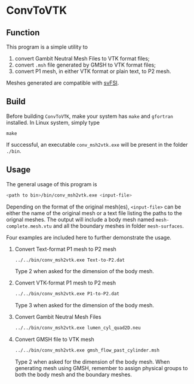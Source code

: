# ConvToVTK

## Function 

This program is a simple utility to 

1. convert Gambit Neutral Mesh Files to VTK format files;
2. convert `.msh` file generated by GMSH to VTK format files;
3. convert P1 mesh, in either VTK format or plain text, to P2 mesh.

Meshes generated are compatible with [svFSI](https://github.com/SimVascular/svFSI).

## Build

Before building `ConvToVTK`, make your system has `make` and `gfortran` installed. In Linux system, simply type
   ```base
   make
   ```
If successful, an executable `conv_msh2vtk.exe` will be present in the folder `./bin`.

## Usage

The general usage of this program is
   ```bash
   <path to bin>/bin/conv_msh2vtk.exe <input-file>
   ```
Depending on the format of the original mesh(es), `<input-file>` can be either the name of the original mesh or a text file listing the paths to the orignal meshes. The output will include a body mesh named `mesh-complete.mesh.vtu` and all the boundary meshes in folder `mesh-surfaces`.

Four examples are included here to further demonstrate the usage.

1. Convert Text-format P1 mesh to P2 mesh
   ```bash
   ../../bin/conv_msh2vtk.exe Text-to-P2.dat
   ```
   Type 2 when asked for the dimension of the body mesh. 

2. Convert VTK-format P1 mesh to P2 mesh
   ```bash
   ../../bin/conv_msh2vtk.exe P1-to-P2.dat
   ```
   Type 3 when asked for the dimension of the body mesh.

3. Convert Gambit Neutral Mesh Files
   ```bash
   ../../bin/conv_msh2vtk.exe lumen_cyl_quad2D.neu
   ```

4. Convert GMSH file to VTK mesh
   ```bash
   ../../bin/conv_msh2vtk.exe gmsh_flow_past_cylinder.msh
   ```
   Type 2 when asked for the dimension of the body mesh. When generating mesh using GMSH, remember to assign physical groups to both the body mesh and the boundary meshes.
